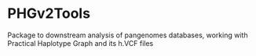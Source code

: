 # PHGv2Tools
Package to downstream analysis of pangenomes databases, working with Practical Haplotype Graph and its h.VCF files
